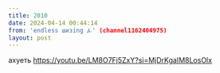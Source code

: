 ```yaml
---
title: 2010
date: 2024-04-14 00:44:14
from: 'endless шизing ⍼' (channel1162404975)
layout: post
---
```


ахуеть <https://youtu.be/LM8O7Fj5ZxY?si=MjDrKgaIM8LosOlx>
